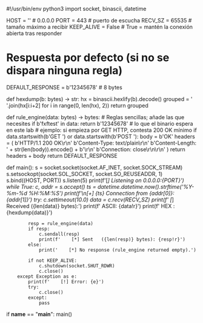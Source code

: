 #!/usr/bin/env python3
import socket, binascii, datetime

HOST = ''          # 0.0.0.0
PORT = 443         # puerto de escucha
RECV_SZ = 65535    # tamaño máximo a recibir
KEEP_ALIVE = False # True = mantén la conexión abierta tras responder

# Respuesta por defecto (si no se dispara ninguna regla)
DEFAULT_RESPONSE = b'12345678'  # 8 bytes

def hexdump(b: bytes) -> str:
    hx = binascii.hexlify(b).decode()
    grouped = ' '.join(hx[i:i+2] for i in range(0, len(hx), 2))
    return grouped

def rule_engine(data: bytes) -> bytes:
    # Reglas sencillas; añade las que necesites
    if b'fxftest' in data:
        return b'12345678'      # lo que el binario espera en este lab
    # ejemplo: si empieza por GET HTTP, contesta 200 OK mínimo
    if data.startswith(b'GET ') or data.startswith(b'POST '):
        body = b'OK'
        headers = (
            b'HTTP/1.1 200 OK\r\n'
            b'Content-Type: text/plain\r\n'
            b'Content-Length: ' + str(len(body)).encode() + b'\r\n'
            b'Connection: close\r\n\r\n'
        )
        return headers + body
    return DEFAULT_RESPONSE

def main():
    s = socket.socket(socket.AF_INET, socket.SOCK_STREAM)
    s.setsockopt(socket.SOL_SOCKET, socket.SO_REUSEADDR, 1)
    s.bind((HOST, PORT))
    s.listen(5)
    print(f'[*] Listening on 0.0.0.0:{PORT}')
    while True:
        c, addr = s.accept()
        ts = datetime.datetime.now().strftime('%Y-%m-%d %H:%M:%S')
        print(f'\n[+] {ts} Connection from {addr[0]}:{addr[1]}')
        try:
            c.settimeout(10.0)
            data = c.recv(RECV_SZ)
            print(f'    [*] Received ({len(data)} bytes):')
            print(f'        ASCII: {data!r}')
            print(f'        HEX  : {hexdump(data)}')

            resp = rule_engine(data)
            if resp:
                c.sendall(resp)
                print(f'    [*] Sent   ({len(resp)} bytes): {resp!r}')
            else:
                print('    [*] No response (rule_engine returned empty).')

            if not KEEP_ALIVE:
                c.shutdown(socket.SHUT_RDWR)
                c.close()
        except Exception as e:
            print(f'    [!] Error: {e}')
            try:
                c.close()
            except:
                pass

if __name__ == "__main__":
    main()
